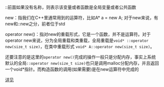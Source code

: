 ::前面如果没有名称，则表示该变量或者函数是全局变量或者公共函数

new：指我们在C++里通常用到的运算符，比如A* a = new A;  对于new来说，有new和::new之分，前者位于std

operator new()：指对new的重载形式，它是一个函数，并不是运算符。对于operator new来说，分为全局重载和类重载，全局重载是`void* ::operator new(size_t size)`，在类中重载形式 `void* A::operator new(size_t size)`。

还要注意的是这里的`operator new()`完成的操作一般只是分配内存，事实上系统默认的全局`::operator new(size_t size)`也只是调用malloc分配内存，并且返回一个void*指针。而构造函数的调用(如果需要)是在new运算符中完成的

[详见](https://www.cnblogs.com/raichen/p/5808766.html)